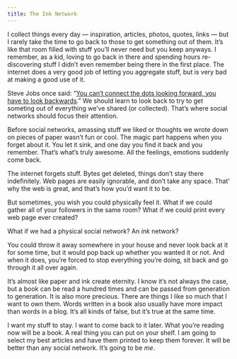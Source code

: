 ```yaml
---
title: The Ink Network
---
```


I collect things every day — inspiration, articles, photos, quotes, links — but I rarely take the time to go back to those to get something out of them. It’s like that room filled with stuff you’ll never need but you keep anyways. I remember, as a kid, loving to go back in there and spending hours re-discovering stuff I didn’t even remember being there in the first place. The internet does a very good job of letting you aggregate stuff, but is very bad at making a good use of it.

Steve Jobs once said: “[You can’t connect the dots looking forward, you have to look backwards](http://www.youtube.com/watch?v=D1R-jKKp3NA).” We should learn to look back to try to get someting out of everything we’ve shared (or collected). That’s where social networks should focus their attention.

Before social networks, amassing stuff we liked or thoughts we wrote down on pieces of paper wasn’t fun or cool. The magic part happens when you forget about it. You let it sink, and one day you find it back and you remember. That’s what’s truly awesome. All the feelings, emotions suddenly come back.

The internet forgets stuff. Bytes get deleted, things don’t stay there indefinitely. Web pages are easily ignorable, and don’t take any space. That’ why the web is great, and that’s how you’d want it to be.

But sometimes, you wish you could physically feel it.  What if we could gather all of your followers in the same room? What if we could print every web page ever created?

What if we had a physical social network? An *ink* network?

You could throw it away somewhere in your house and never look back at it for some time, but it would pop back up whether you wanted it or not. And when it does, you’re forced to stop everything you’re doing, sit back and go through it all over again.

It’s almost like paper and ink create eternity. I know it’s not always the case, but a book can be read a hundred times and can be passed from generation to generation. It is also more precious. There are things I like so much that I want to own them. Words written in a book also usually have more impact than words in a blog. It’s all kinds of false, but it’s true at the same time.

I want my stuff to stay. I want to come back to it later. What you’re reading now will be a book. A real thing you can put on your shelf. I am going to select my best articles and have them printed to keep them forever. It will be better than any social network. It’s going to be *me*.
